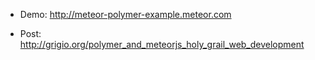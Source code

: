 

- Demo: http://meteor-polymer-example.meteor.com

- Post: http://grigio.org/polymer_and_meteorjs_holy_grail_web_development
